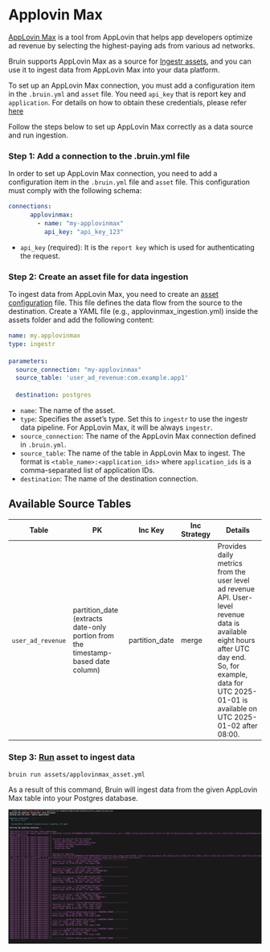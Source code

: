 # Applovin Max
[AppLovin Max](https://www.applovin.com/max/) is a tool from AppLovin that helps app developers optimize ad revenue by selecting the highest-paying ads from various ad networks.

Bruin supports AppLovin Max as a source for [Ingestr assets](/assets/ingestr), and you can use it to ingest data from AppLovin Max into your data platform.

To set up an AppLovin Max connection, you must add a configuration item in the `.bruin.yml` and `asset` file. You need `api_key` that is report key and `application`. For details on how to obtain these credentials, please refer [here](https://developers.applovin.com/en/max/max-dashboard/account/account-info/#keys)

Follow the steps below to set up AppLovin Max correctly as a data source and run ingestion.
### Step 1: Add a connection to the .bruin.yml file
In order to set up AppLovin Max connection, you need to add a configuration item in the `.bruin.yml` file and `asset` file. This configuration must comply with the following schema:

```yaml
connections:
      applovinmax:
        - name: "my-applovinmax"
          api_key: "api_key_123"
```
- `api_key` (required): It is the `report key` which is used for authenticating the request.

### Step 2: Create an asset file for data ingestion
To ingest data from AppLovin Max, you need to create an [asset configuration](/assets/ingestr#asset-structure) file. This file defines the data flow from the source to the destination. Create a YAML file (e.g., applovinmax_ingestion.yml) inside the assets folder and add the following content:

```yaml
name: my.applovinmax
type: ingestr

parameters:
  source_connection: "my-applovinmax"
  source_table: 'user_ad_revenue:com.example.app1'

  destination: postgres
```

- `name`: The name of the asset.
- `type`: Specifies the asset’s type. Set this to `ingestr` to use the ingestr data pipeline. For AppLovin Max, it will be always `ingestr`.
- `source_connection`: The name of the AppLovin Max connection defined in `.bruin.yml`.
- `source_table`: The name of the table in AppLovin Max to ingest. The format is `<table_name>:<application_ids>` where `application_ids` is a comma-separated list of application IDs.
- `destination`: The name of the destination connection.

## Available Source Tables

| Table | PK | Inc Key | Inc Strategy | Details |
| ----- | -- | ------- | ------------ | ------- |
| `user_ad_revenue` | partition_date (extracts date-only portion from the timestamp-based date column) | partition_date | merge | Provides daily metrics from the user level ad revenue API. User-level revenue data is available eight hours after UTC day end. So, for example, data for UTC 2025-01-01 is available on UTC 2025-01-02 after 08:00. |

### Step 3: [Run](/commands/run) asset to ingest data
```     
bruin run assets/applovinmax_asset.yml
```
As a result of this command, Bruin will ingest data from the given AppLovin Max table into your Postgres database.


<img alt="applovinmax" src="./media/applovinmax.png">




